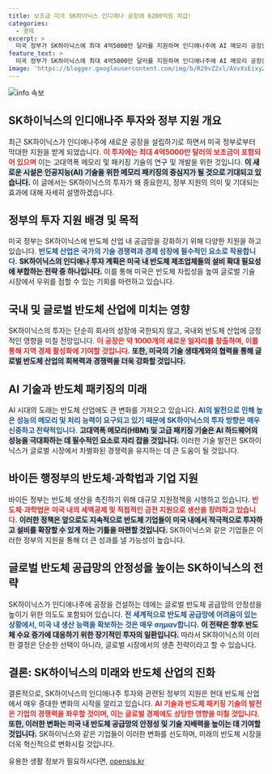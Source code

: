 ```yaml
---
title: 보조금 미국 SK하이닉스 인디애나 공장에 6200억원 지급!
categories:
  - 경제
excerpt: >
  미국 정부가 SK하이닉스에 최대 4억5000만 달러를 지원하며 인디애나주에 AI 메모리 공장을 설립한다. 1000개의 새로운 일자리 창출과 반도체 공급망 강화 기대! 클릭해서 자세히 알아보세요!
feature_text: >
  미국 정부가 SK하이닉스에 최대 4억5000만 달러를 지원하며 인디애나주에 AI 메모리 공장을 설립한다. 1000개의 새로운 일자리 창출과 반도체 공급망 강화 기대! 클릭해서 자세히 알아보세요!
image: 'https://blogger.googleusercontent.com/img/b/R29vZ2xl/AVvXsEixyZcFfHzMRdzZMjFBmAUKJYCLCGyLL1o632UiGVXcaFdKo_bkvkuCioo0uUKlGfBVcT3P84aROyZIXSBEx3Aw5nCQ3pTgDom1WDC4m8eifvWiAmWEEVb4x6G_l8C0QH225ldMjyaFvpxGEBGNO37VmDTDMHGhJPq73UglMfDca1-0aw/s1600/blogspot.png'
---
```


<p><img src="https://blogger.googleusercontent.com/img/b/R29vZ2xl/AVvXsEixyZcFfHzMRdzZMjFBmAUKJYCLCGyLL1o632UiGVXcaFdKo_bkvkuCioo0uUKlGfBVcT3P84aROyZIXSBEx3Aw5nCQ3pTgDom1WDC4m8eifvWiAmWEEVb4x6G_l8C0QH225ldMjyaFvpxGEBGNO37VmDTDMHGhJPq73UglMfDca1-0aw/s1600/blogspot.png" alt="info 속보" /></p>

<h2 data-ke-size="size26">SK하이닉스의 인디애나주 투자와 정부 지원 개요</h2>

<p data-ke-size="size16">최근 SK하이닉스가 인디애나주에 새로운 공장을 설립하기로 하면서 미국 정부로부터 막대한 지원을 받게 되었습니다. <b><span style="color: #ee2323;">이 투자에는 최대 4억5000만 달러의 보조금이 포함되어 있으며</span></b> 이는 고대역폭 메모리 및 패키징 기술의 연구 및 개발을 위한 것입니다. <b><span style="background-color: #21538527;">이 새로운 시설은 인공지능(AI) 기술을 위한 메모리 패키징의 중심지가 될 것으로 기대되고 있습니다.</span></b> 이 글에서는 SK하이닉스의 투자가 왜 중요한지, 정부 지원의 의미 및 기대되는 효과에 대해 자세히 설명하겠습니다.</p>

<p data-ke-size="size16"></p>

<h2 data-ke-size="size26">정부의 투자 지원 배경 및 목적</h2>

<p data-ke-size="size16">미국 정부는 SK하이닉스에 반도체 산업 내 공급망을 강화하기 위해 다양한 지원을 하고 있습니다. <b><span style="color: #1a5490;">반도체 산업은 국가의 기술 경쟁력과 경제 성장에 필수적인 요소로 작용합니다.</span></b> <b><span style="background-color: #21538527;">SK하이닉스의 인디애나 투자 계획은 미국 내 반도체 제조업체들의 설비 확대 필요성에 부합하는 전략 중 하나입니다.</span></b> 이를 통해 미국은 반도체 자립성을 높여 글로벌 기술 시장에서 우위를 점할 수 있는 기회를 마련하고 있습니다.</p>

<p data-ke-size="size16"></p>

<h2 data-ke-size="size26">국내 및 글로벌 반도체 산업에 미치는 영향</h2>

<p data-ke-size="size16">SK하이닉스의 투자는 단순히 회사의 성장에 국한되지 않고, 국내외 반도체 산업에 긍정적인 영향을 미칠 전망입니다. <b><span style="color: #ee2323;">이 공장은 약 1000개의 새로운 일자리를 창출하며, 이를 통해 지역 경제 활성화에 기여할 것입니다.</span></b> <b><span style="background-color: #21538527;">또한, 미국의 기술 생태계와의 협력을 통해 글로벌 반도체 산업의 회복력과 경쟁력을 더욱 강화할 것입니다.</span></b></p>

<p data-ke-size="size16"></p>

<h2 data-ke-size="size26">AI 기술과 반도체 패키징의 미래</h2>

<p data-ke-size="size16">AI 시대의 도래는 반도체 산업에도 큰 변화를 가져오고 있습니다. <b><span style="color: #1a5490;">AI의 발전으로 인해 높은 성능의 메모리 및 처리 능력이 요구되고 있기 때문에 SK하이닉스의 투자 방향은 매우 신중하고 전략적입니다.</span></b> <b><span style="background-color: #21538527;">고대역폭 메모리(HBM) 및 고급 패키징 기술은 AI 하드웨어의 성능을 극대화하는 데 필수적인 요소로 자리 잡을 것입니다.</span></b> 이러한 기술 발전은 SK하이닉스가 글로벌 시장에서 차별화된 경쟁력을 유지하는 데 큰 도움이 될 것입니다.</p>

<p data-ke-size="size16"></p>

<h2 data-ke-size="size26">바이든 행정부의 반도체·과학법과 기업 지원</h2>

<p data-ke-size="size16">바이든 정부는 반도체 생산을 촉진하기 위해 대규모 지원정책을 시행하고 있습니다. <b><span style="color: #ee2323;">반도체·과학법은 미국 내의 세액공제 및 직접적인 금전 지원으로 생산을 장려하고 있습니다.</span></b> <b><span style="background-color: #21538527;">이러한 정책은 앞으로도 지속적으로 반도체 기업들이 미국 내에서 적극적으로 투자하고 설비를 확장할 수 있게 하는 기틀을 마련할 것입니다.</span></b> SK하이닉스와 같은 기업들은 이러한 정부의 지원을 통해 더 큰 성과를 낼 가능성이 높습니다.</p>

<p data-ke-size="size16"></p>

<h2 data-ke-size="size26">글로벌 반도체 공급망의 안정성을 높이는 SK하이닉스의 전략</h2>

<p data-ke-size="size16">SK하이닉스가 인디애나주에 공장을 건설하는 데에는 글로벌 반도체 공급망의 안정성을 높이기 위한 의도도 포함되어 있습니다. <b><span style="color: #1a5490;">전 세계적으로 반도체 공급망에 어려움이 있는 상황에서, 미국 내 생산 능력을 확보하는 것은 매우 σημαν합니다.</span></b> <b><span style="background-color: #21538527;">이 전략은 향후 반도체 수요 증가에 대응하기 위한 장기적인 투자의 일환입니다.</span></b> 따라서 SK하이닉스의 이러한 결정은 단순한 선택이 아니라, 글로벌 시장에서의 생존 전략이라고 할 수 있습니다.</p>

<p data-ke-size="size16"></p>

<h2 data-ke-size="size26">결론: SK하이닉스의 미래와 반도체 산업의 진화</h2>

<p data-ke-size="size16">결론적으로, SK하이닉스의 인디애나주 투자와 관련된 정부의 지원은 현대 반도체 산업에서 매우 중대한 변화의 시작을 알리고 있습니다. <b><span style="color: #ee2323;">AI 기술과 반도체 패키징 기술의 발전은 기업의 경쟁력을 좌우할 것이며, 이는 글로벌 경제에도 상당한 영향을 미칠 것입니다.</span></b> <b><span style="background-color: #21538527;">또한, 이러한 변화는 미국 내 반도체 공급망의 안정성 및 기술 지배력을 높이는 데 기여할 것입니다.</span></b> SK하이닉스와 같은 기업들이 이러한 변화를 선도하며, 미래의 반도체 시장을 더욱 혁신적으로 변화시킬 것입니다.</p>
유용한 생활 정보가 필요하시다면, <a href="https://opensis.kr" rel="dofollow">opensis.kr</a>


